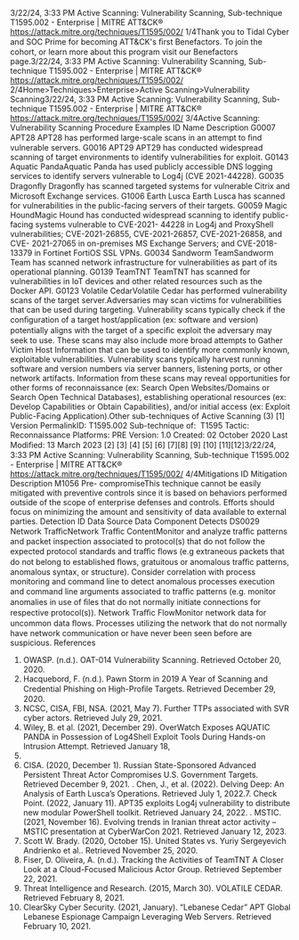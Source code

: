 3/22/24, 3:33 PM Active Scanning: Vulnerability Scanning, Sub-technique T1595.002 - Enterprise | MITRE ATT&CK®
https://attack.mitre.org/techniques/T1595/002/ 1/4Thank you to Tidal Cyber and SOC Prime for becoming ATT&CK's ﬁrst Benefactors. To join the cohort, or learn more about this program visit our
Benefactors page.3/22/24, 3:33 PM Active Scanning: Vulnerability Scanning, Sub-technique T1595.002 - Enterprise | MITRE ATT&CK®
https://attack.mitre.org/techniques/T1595/002/ 2/4Home>Techniques>Enterprise>Active Scanning>Vulnerability Scanning3/22/24, 3:33 PM Active Scanning: Vulnerability Scanning, Sub-technique T1595.002 - Enterprise | MITRE ATT&CK®
https://attack.mitre.org/techniques/T1595/002/ 3/4Active Scanning: Vulnerability Scanning
Procedure Examples
ID Name Description
G0007 APT28 APT28 has performed large-scale scans in an attempt to ﬁnd vulnerable servers.
G0016 APT29 APT29 has conducted widespread scanning of target environments to identify vulnerabilities for exploit.
G0143 Aquatic
PandaAquatic Panda has used publicly accessible DNS logging services to identify servers vulnerable to Log4j (CVE
2021-44228).
G0035 Dragonﬂy Dragonﬂy has scanned targeted systems for vulnerable Citrix and Microsoft Exchange services.
G1006 Earth Lusca Earth Lusca has scanned for vulnerabilities in the public-facing servers of their targets.
G0059 Magic
HoundMagic Hound has conducted widespread scanning to identify public-facing systems vulnerable to CVE-2021-
44228 in Log4j and ProxyShell vulnerabilities; CVE-2021-26855, CVE-2021-26857, CVE-2021-26858, and CVE-
2021-27065 in on-premises MS Exchange Servers; and CVE-2018-13379 in Fortinet FortiOS SSL VPNs.
G0034 Sandworm
TeamSandworm Team has scanned network infrastructure for vulnerabilities as part of its operational planning.
G0139 TeamTNT TeamTNT has scanned for vulnerabilities in IoT devices and other related resources such as the Docker API.
G0123 Volatile
CedarVolatile Cedar has performed vulnerability scans of the target server.Adversaries may scan victims for vulnerabilities that can be used during targeting. Vulnerability scans typically check if the conﬁguration of
a target host/application (ex: software and version) potentially aligns with the target of a speciﬁc exploit the adversary may seek to use.
These scans may also include more broad attempts to Gather Victim Host Information that can be used to identify more commonly known,
exploitable vulnerabilities. Vulnerability scans typically harvest running software and version numbers via server banners, listening ports, or
other network artifacts. Information from these scans may reveal opportunities for other forms of reconnaissance (ex: Search Open
Websites/Domains or Search Open Technical Databases), establishing operational resources (ex: Develop Capabilities or Obtain
Capabilities), and/or initial access (ex: Exploit Public-Facing Application).Other sub-techniques of Active Scanning (3)
[1]
Version PermalinkID: T1595.002
Sub-technique of:  T1595
 
Tactic: Reconnaissance
 
Platforms: PRE
Version: 1.0
Created: 02 October 2020
Last Modiﬁed: 13 March 2023
[2]
[3]
[4]
[5]
[6]
[7][8]
[9]
[10]
[11][12]3/22/24, 3:33 PM Active Scanning: Vulnerability Scanning, Sub-technique T1595.002 - Enterprise | MITRE ATT&CK®
https://attack.mitre.org/techniques/T1595/002/ 4/4Mitigations
ID Mitigation Description
M1056 Pre-
compromiseThis technique cannot be easily mitigated with preventive controls since it is based on behaviors performed
outside of the scope of enterprise defenses and controls. Efforts should focus on minimizing the amount
and sensitivity of data available to external parties.
Detection
ID Data Source Data Component Detects
DS0029 Network TraﬃcNetwork Traﬃc
ContentMonitor and analyze traﬃc patterns and packet inspection associated to protocol(s) that
do not follow the expected protocol standards and traﬃc ﬂows (e.g extraneous packets
that do not belong to established ﬂows, gratuitous or anomalous traﬃc patterns,
anomalous syntax, or structure). Consider correlation with process monitoring and
command line to detect anomalous processes execution and command line arguments
associated to traﬃc patterns (e.g. monitor anomalies in use of ﬁles that do not normally
initiate connections for respective protocol(s)).
Network Traﬃc
FlowMonitor network data for uncommon data ﬂows. Processes utilizing the network that do
not normally have network communication or have never been seen before are
suspicious.
References
1. OWASP. (n.d.). OAT-014 Vulnerability Scanning. Retrieved
October 20, 2020.
2. Hacquebord, F. (n.d.). Pawn Storm in 2019 A Year of Scanning
and Credential Phishing on High-Proﬁle Targets. Retrieved
December 29, 2020.
3. NCSC, CISA, FBI, NSA. (2021, May 7). Further TTPs associated
with SVR cyber actors. Retrieved July 29, 2021.
4. Wiley, B. et al. (2021, December 29). OverWatch Exposes
AQUATIC PANDA in Possession of Log4Shell Exploit Tools
During Hands-on Intrusion Attempt. Retrieved January 18,
2022.
5. CISA. (2020, December 1). Russian State-Sponsored
Advanced Persistent Threat Actor Compromises U.S.
Government Targets. Retrieved December 9, 2021.
 . Chen, J., et al. (2022). Delving Deep: An Analysis of Earth
Lusca’s Operations. Retrieved July 1, 2022.7. Check Point. (2022, January 11). APT35 exploits Log4j
vulnerability to distribute new modular PowerShell toolkit.
Retrieved January 24, 2022.
 . MSTIC. (2021, November 16). Evolving trends in Iranian threat
actor activity – MSTIC presentation at CyberWarCon 2021.
Retrieved January 12, 2023.
9. Scott W. Brady. (2020, October 15). United States vs. Yuriy
Sergeyevich Andrienko et al.. Retrieved November 25, 2020.
10. Fiser, D. Oliveira, A. (n.d.). Tracking the Activities of TeamTNT
A Closer Look at a Cloud-Focused Malicious Actor Group.
Retrieved September 22, 2021.
11. Threat Intelligence and Research. (2015, March 30). VOLATILE
CEDAR. Retrieved February 8, 2021.
12. ClearSky Cyber Security. (2021, January). “Lebanese Cedar”
APT Global Lebanese Espionage Campaign Leveraging Web
Servers. Retrieved February 10, 2021.